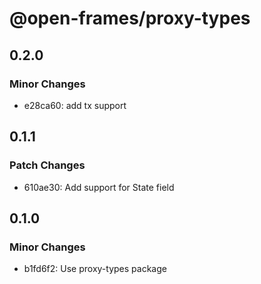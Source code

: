# @open-frames/proxy-types

## 0.2.0

### Minor Changes

- e28ca60: add tx support

## 0.1.1

### Patch Changes

- 610ae30: Add support for State field

## 0.1.0

### Minor Changes

- b1fd6f2: Use proxy-types package
